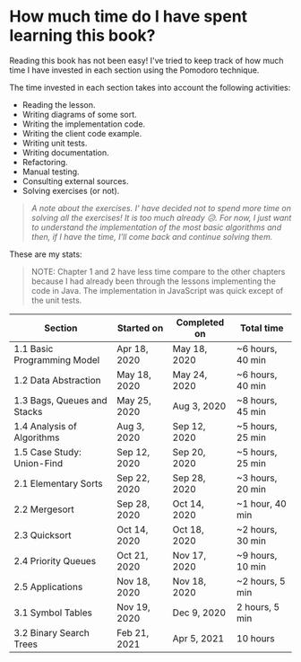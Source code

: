 # How much time do I have spent learning this book?

Reading this book has not been easy! I've tried to keep track of how much time I have invested in each section using the Pomodoro technique.

The time invested in each section takes into account the following activities:

- Reading the lesson.
- Writing diagrams of some sort.
- Writing the implementation code.
- Writing the client code example.
- Writing unit tests.
- Writing documentation.
- Refactoring.
- Manual testing.
- Consulting external sources.
- Solving exercises (or not).

> _A note about the exercises. I' have decided not to spend more time on solving all the exercises! It is too much already 😥. For now, I just want to understand the implementation of the most basic algorithms and then, if I have the time, I'll come back and continue solving them._

These are my stats:

> NOTE: Chapter 1 and 2 have less time compare to the other chapters because I had already been through the lessons implementing the code in Java. The implementation in JavaScript was quick except of the unit tests.

| Section                     | Started on   | Completed on | Total time       |
|-----------------------------|--------------|--------------|------------------|
| 1.1 Basic Programming Model | Apr 18, 2020 | May 18, 2020 | ~6 hours, 40 min |
| 1.2 Data Abstraction        | May 18, 2020 | May 24, 2020 | ~6 hours, 40 min |
| 1.3 Bags, Queues and Stacks | May 25, 2020 | Aug 3, 2020  | ~8 hours, 45 min |
| 1.4 Analysis of Algorithms  | Aug 3, 2020  | Sep 12, 2020 | ~5 hours, 25 min |
| 1.5 Case Study: Union-Find  | Sep 12, 2020 | Sep 20, 2020 | ~5 hours, 25 min |
| 2.1 Elementary Sorts        | Sep 22, 2020 | Sep 28, 2020 | ~3 hours, 20 min |
| 2.2 Mergesort               | Sep 28, 2020 | Oct 14, 2020 | ~1 hour, 40 min  |
| 2.3 Quicksort               | Oct 14, 2020 | Oct 18, 2020 | ~2 hours, 30 min |
| 2.4 Priority Queues         | Oct 21, 2020 | Nov 17, 2020 | ~9 hours, 10 min |
| 2.5 Applications            | Nov 18, 2020 | Nov 18, 2020 | ~2 hours, 5 min  |
| 3.1 Symbol Tables           | Nov 19, 2020 | Dec 9, 2020  | 2 hours, 5 min   |
| 3.2 Binary Search Trees     | Feb 21, 2021 | Apr 5, 2021  | 10 hours         |
